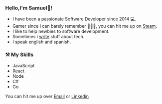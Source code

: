 ### Hello,I'm Samuel🧐!

- I have been a passionate Software Developer since 2014 💻.
- Gamer since i can barely remember 🤷🏾‍♂️, you can hit me up on [Steam](https://steamcommunity.com/id/omegashocker/).
- I like to help newbies to software development.
- Sometimes i [write](https://samy023.bearblog.dev/) stuff about tech.
- I speak english and spanish.

### ⚒ My Skills
- JavaScript 
- React
- Node 
- C#  
- Go 


You can hit me up over [Email](mailto:alphaelena@gmail.com) or [Linkedin](https://www.linkedin.com/in/samuel-david-72ab9084/)
